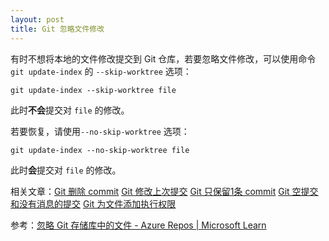 ```yaml
---
layout: post
title: Git 忽略文件修改
---
```


有时不想将本地的文件修改提交到 Git 仓库，若要忽略文件修改，可以使用命令 `git update-index` 的 `--skip-worktree` 选项：
```
git update-index --skip-worktree file
```
此时**不会**提交对 `file` 的修改。

若要恢复，请使用`--no-skip-worktree` 选项：
```
git update-index --no-skip-worktree file
```
此时**会**提交对 `file` 的修改。

相关文章：[Git 删除 commit](Git-Delete-Commit) [Git 修改上次提交](Git-commit-amend) [Git 只保留1条 commit](Git-only-keep-1-commit) [Git 空提交和没有消息的提交](Git-empty-commit-and-empty-message) [Git 为文件添加执行权限](Git-update-index-chmod=+x)

参考：[忽略 Git 存储库中的文件 - Azure Repos | Microsoft Learn](https://learn.microsoft.com/zh-cn/azure/devops/repos/git/ignore-files#use-git-update-index-to-ignore-changes)